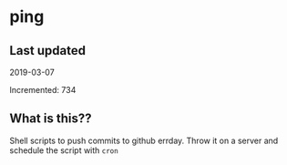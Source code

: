 # ping

## Last updated
2019-03-07

Incremented: 734

## What is this??
Shell scripts to push commits to github errday. Throw it on a server and schedule the script with `cron`
